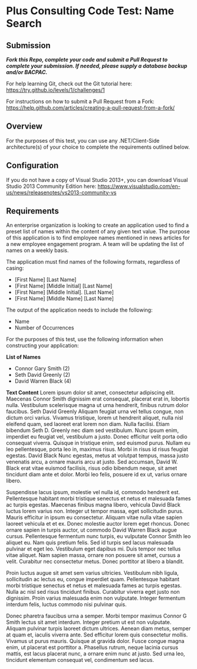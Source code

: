 # Plus Consulting Code Test: Name Search

## Submission
_**Fork this Repo, complete your code and submit a Pull Request to complete your submission. If needed, please supply a database backup and/or BACPAC.**_

For help learning Git, check out the Git tutorial here: https://try.github.io/levels/1/challenges/1

For instructions on how to submit a Pull Request from a Fork: https://help.github.com/articles/creating-a-pull-request-from-a-fork/

## Overview
For the purposes of this test, you can use any .NET/Client-Side architecture(s) of your choice to complete the requirements outlined below.

## Configuration
If you do not have a copy of Visual Studio 2013+, you can download Visual Studio 2013 Community Edition here:
https://www.visualstudio.com/en-us/news/releasenotes/vs2013-community-vs

## Requirements
An enterprise organization is looking to create an application used to find a preset list of names within the content of any given text value. The purpose of this application is to find employee names mentioned in news articles for a new employee engagement program. A team will be updating the list of names on a weekly basis. 

The application must find names of the following formats, regardless of casing:
* [First Name] [Last Name]
* [First Name] [Middle Initial] [Last Name]
* [First Name] [Middle Initial]. [Last Name]
* [First Name] [Middle Name] [Last Name]

The output of the application needs to include the following:
* Name
* Number of Occurrences


For the purposes of this test, use the following information when constructing your application:

**List of Names**
* Connor Gary Smith (2)
* Seth David Greenly (2)
* David Warren Black (4)

**Text Content**
Lorem ipsum dolor sit amet, consectetur adipiscing elit. Maecenas Connor Smith dignissim erat consequat, placerat erat in, lobortis nulla. Vestibulum scelerisque magna ut urna hendrerit, finibus rutrum dolor faucibus. Seth David Greenly Aliquam feugiat urna vel tellus congue, non dictum orci varius. Vivamus tristique, lorem ut hendrerit aliquet, nulla nisl eleifend quam, sed laoreet erat lorem non diam. Nulla facilisi. Etiam bibendum  Seth D. Greenly nec diam sed vestibulum. Nunc ipsum enim, imperdiet eu feugiat vel, vestibulum a justo. Donec efficitur velit porta odio consequat viverra. Quisque in tristique enim, sed euismod purus. Nullam eu leo pellentesque, porta leo in, maximus risus. Morbi in risus id risus feugiat egestas. David Black Nunc egestas, metus at volutpat tempus, massa justo venenatis arcu, a ornare mauris arcu at justo. Sed accumsan, David W. Black erat vitae euismod facilisis, risus odio bibendum neque, sit amet tincidunt diam ante et dolor. Morbi leo felis, posuere id ex ut, varius ornare libero.

Suspendisse lacus ipsum, molestie vel nulla id, commodo hendrerit est. Pellentesque habitant morbi tristique senectus et netus et malesuada fames ac turpis egestas. Maecenas finibus magna libero, vehicula David Black luctus lorem varius non. Integer ut tempor massa, eget sollicitudin purus. Mauris efficitur in ipsum eu consectetur. Aliquam vitae nulla vitae sapien laoreet vehicula et et ex. Donec molestie auctor lorem eget rhoncus. Donec ornare sapien in turpis auctor, ut commodo David Warren Black augue cursus. Pellentesque fermentum nunc turpis, eu vulputate Connor Smith leo aliquet eu. Nam quis pretium felis. Sed id turpis sed lacus malesuada pulvinar et eget leo. Vestibulum eget dapibus mi. Duis tempor nec tellus vitae aliquet. Nam sapien massa, ornare non posuere sit amet, cursus a velit. Curabitur nec consectetur metus. Donec porttitor at libero a blandit.

Proin luctus augue sit amet sem varius ultricies. Vestibulum nibh ligula, sollicitudin ac lectus eu, congue imperdiet quam. Pellentesque habitant morbi tristique senectus et netus et malesuada fames ac turpis egestas. Nulla ac nisl sed risus tincidunt finibus. Curabitur viverra eget justo non dignissim. Proin varius malesuada enim non vulputate. Integer fermentum interdum felis, luctus commodo nisi pulvinar quis.

Donec pharetra faucibus urna a semper. Morbi tempor maximus Connor G Smith lectus sit amet interdum. Integer pretium ut est non vulputate. Aliquam pulvinar turpis laoreet dictum ultrices. Aenean diam metus, semper at quam et, iaculis viverra ante. Sed efficitur lorem quis consectetur mollis. Vivamus ut purus mauris. Quisque at gravida dolor. Fusce congue magna enim, ut placerat est porttitor a. Phasellus rutrum, neque lacinia cursus mattis, est lacus placerat nunc, a ornare enim nunc at justo. Sed urna leo, tincidunt elementum consequat vel, condimentum sed lacus.
